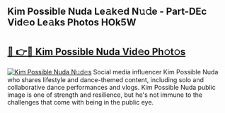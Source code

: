 ## Kim Possible Nuda Le𝚊k𝚎d N𝚞𝚍e - Part-DEc Vid𝚎o Le𝚊ks Photos HOk5W

# <h2><a href="http://fbd67c.evod.top/?m=Kim+Possible+Nuda">🔗 👉🔴 Kim Possible Nuda Vid𝚎o Ph𝚘t𝚘s</a></h2>

[![Kim Possible Nuda N𝚞d𝚎s](https://i.imgur.com/8V9OHl7.gif)](http://fbd67c.evod.top/?m=Kim+Possible+Nuda)
Social media influencer Kim Possible Nuda who shares lifestyle and dance-themed content, including solo and collaborative dance performances and vlogs. Kim Possible Nuda public image is one of strength and resilience, but he's not immune to the challenges that come with being in the public eye. 
